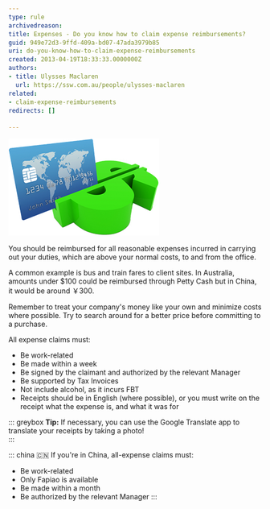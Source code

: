 ```yaml
---
type: rule
archivedreason: 
title: Expenses - Do you know how to claim expense reimbursements?
guid: 949e72d3-9ffd-409a-bd07-47ada3979b85
uri: do-you-know-how-to-claim-expense-reimbursements
created: 2013-04-19T18:33:33.0000000Z
authors:
- title: Ulysses Maclaren
  url: https://ssw.com.au/people/ulysses-maclaren
related: 
- claim-expense-reimbursements
redirects: []

---
```


![](/rules/do-you-know-how-to-claim-expense-reimbursements/expense-reimbursement.png)

You should be reimbursed for all reasonable expenses incurred in carrying out your duties, which are above your normal costs, to and from the office.

A common example is bus and train fares to client sites. In Australia, amounts under $100 could be reimbursed through Petty Cash but in China, it would be around ￥300.

<!--endintro-->

Remember to treat your company's money like your own and minimize costs where possible. Try to search around for a better price before committing to a purchase.

All expense claims must:

* Be work-related
* Be made within a week
* Be signed by the claimant and authorized by the relevant Manager
* Be supported by Tax Invoices
* Not include alcohol, as it incurs FBT
* Receipts should be in English (where possible), or you must write on the receipt what the expense is, and what it was for

::: greybox
**Tip:** If necessary, you can use the Google Translate app to translate your receipts by taking a photo!  
:::

::: china
🇨🇳 If you're in China, all-expense claims must:
* Be work-related
* Only Fapiao is available
* Be made within a month
* Be authorized by the relevant Manager
:::

